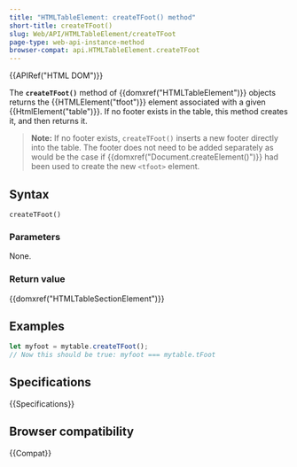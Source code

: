 ```yaml
---
title: "HTMLTableElement: createTFoot() method"
short-title: createTFoot()
slug: Web/API/HTMLTableElement/createTFoot
page-type: web-api-instance-method
browser-compat: api.HTMLTableElement.createTFoot
---
```


{{APIRef("HTML DOM")}}

The **`createTFoot()`** method of
{{domxref("HTMLTableElement")}} objects returns the {{HTMLElement("tfoot")}} element
associated with a given {{HtmlElement("table")}}. If no footer exists in the table, this
method creates it, and then returns it.

> **Note:** If no footer exists, `createTFoot()` inserts a new
> footer directly into the table. The footer does not need to be added separately as
> would be the case if {{domxref("Document.createElement()")}} had been used to create
> the new `<tfoot>` element.

## Syntax

```js-nolint
createTFoot()
```

### Parameters

None.

### Return value

{{domxref("HTMLTableSectionElement")}}

## Examples

```js
let myfoot = mytable.createTFoot();
// Now this should be true: myfoot === mytable.tFoot
```

## Specifications

{{Specifications}}

## Browser compatibility

{{Compat}}

